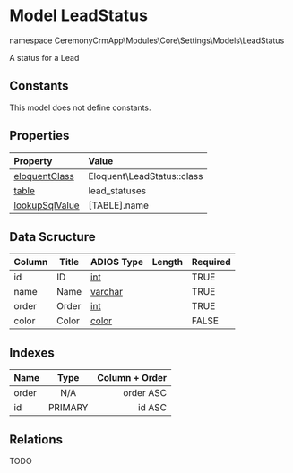 # Model LeadStatus

namespace CeremonyCrmApp\Modules\Core\Settings\Models\LeadStatus

A status for a Lead

## Constants

This model does not define constants.

## Properties

| Property                                                                                 | Value                      |
| :--------------------------------------------------------------------------------------- | :------------------------- |
| [eloquentClass](https://docs.wai.blue/adios-framework/models/properties#eloquentClass)   | Eloquent\LeadStatus::class |
| [table](https://docs.wai.blue/adios-framework/models/properties#table)                   | lead_statuses              |
| [lookupSqlValue](https://docs.wai.blue/adios-framework/models/properties#lookupSqlValue) | [TABLE].name               |

## Data Scructure

| Column | Title | ADIOS Type                                                                 | Length | Required |
| ------ | ----- | -------------------------------------------------------------------------- | ------ | -------- |
| id     | ID    | [int](https://docs.wai.blue/adios-framework/models/attributes#int)         |        | TRUE     |
| name   | Name  | [varchar](https://docs.wai.blue/adios-framework/models/attributes#varchar) |        | TRUE     |
| order  | Order | [int](https://docs.wai.blue/adios-framework/models/attributes#int)         |        | TRUE     |
| color  | Color | [color](https://docs.wai.blue/adios-framework/models/attributes#color)     |        | FALSE    |

## Indexes

| Name  |  Type   | Column + Order |
| :---- | :-----: | -------------: |
| order |   N/A   |      order ASC |
| id    | PRIMARY |         id ASC |

## Relations

TODO
